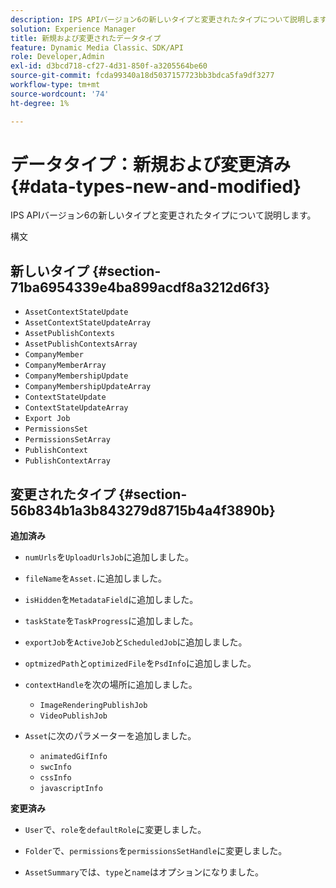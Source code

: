 ```yaml
---
description: IPS APIバージョン6の新しいタイプと変更されたタイプについて説明します。
solution: Experience Manager
title: 新規および変更されたデータタイプ
feature: Dynamic Media Classic、SDK/API
role: Developer,Admin
exl-id: d3bcd718-cf27-4d31-850f-a3205564be60
source-git-commit: fcda99340a18d5037157723bb3bdca5fa9df3277
workflow-type: tm+mt
source-wordcount: '74'
ht-degree: 1%

---
```


# データタイプ：新規および変更済み{#data-types-new-and-modified}

IPS APIバージョン6の新しいタイプと変更されたタイプについて説明します。

構文

## 新しいタイプ {#section-71ba6954339e4ba899acdf8a3212d6f3}

* `AssetContextStateUpdate`
* `AssetContextStateUpdateArray`
* `AssetPublishContexts`
* `AssetPublishContextsArray`
* `CompanyMember`
* `CompanyMemberArray`
* `CompanyMembershipUpdate`
* `CompanyMembershipUpdateArray`
* `ContextStateUpdate`
* `ContextStateUpdateArray`
* `Export Job`
* `PermissionsSet`
* `PermissionsSetArray`
* `PublishContext`
* `PublishContextArray`

## 変更されたタイプ {#section-56b834b1a3b843279d8715b4a4f3890b}

**追加済み**

* `numUrls`を`UploadUrlsJob`に追加しました。

* `fileName`を`Asset.`に追加しました。

* `isHidden`を`MetadataField`に追加しました。

* `taskState`を`TaskProgress`に追加しました。

* `exportJob`を`ActiveJob`と`ScheduledJob`に追加しました。

* `optmizedPath`と`optimizedFile`を`PsdInfo`に追加しました。

* `contextHandle`を次の場所に追加しました。

   * `ImageRenderingPublishJob`
   * `VideoPublishJob`

* `Asset`に次のパラメーターを追加しました。

   * `animatedGifInfo`
   * `swcInfo`
   * `cssInfo`
   * `javascriptInfo`

**変更済み**

* `User`で、`role`を`defaultRole`に変更しました。

* `Folder`で、`permissions`を`permissionsSetHandle`に変更しました。

* `AssetSummary`では、`type`と`name`はオプションになりました。
